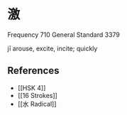 # 激
Frequency 710
General Standard 3379

jī
arouse, excite, incite; quickly

## References
- [[HSK 4]]
- [[16 Strokes]]
- [[水 Radical]]